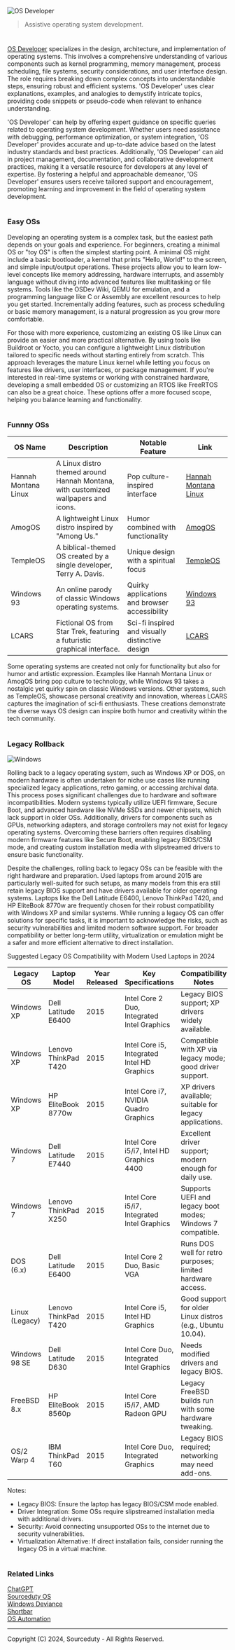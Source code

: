 ![OS Developer](https://github.com/sourceduty/OS_Developer/assets/123030236/45814232-db93-4b3e-9512-c257e34464f4)

> Assistive operating system development.

#

[OS Developer](https://chatgpt.com/g/g-2Ucol4HeB-os-developer) specializes in the design, architecture, and implementation of operating systems. This involves a comprehensive understanding of various components such as kernel programming, memory management, process scheduling, file systems, security considerations, and user interface design. The role requires breaking down complex concepts into understandable steps, ensuring robust and efficient systems. 'OS Developer' uses clear explanations, examples, and analogies to demystify intricate topics, providing code snippets or pseudo-code when relevant to enhance understanding.

'OS Developer' can help by offering expert guidance on specific queries related to operating system development. Whether users need assistance with debugging, performance optimization, or system integration, 'OS Developer' provides accurate and up-to-date advice based on the latest industry standards and best practices. Additionally, 'OS Developer' can aid in project management, documentation, and collaborative development practices, making it a versatile resource for developers at any level of expertise. By fostering a helpful and approachable demeanor, 'OS Developer' ensures users receive tailored support and encouragement, promoting learning and improvement in the field of operating system development.

#
### Easy OSs

Developing an operating system is a complex task, but the easiest path depends on your goals and experience. For beginners, creating a minimal OS or "toy OS" is often the simplest starting point. A minimal OS might include a basic bootloader, a kernel that prints "Hello, World!" to the screen, and simple input/output operations. These projects allow you to learn low-level concepts like memory addressing, hardware interrupts, and assembly language without diving into advanced features like multitasking or file systems. Tools like the OSDev Wiki, QEMU for emulation, and a programming language like C or Assembly are excellent resources to help you get started. Incrementally adding features, such as process scheduling or basic memory management, is a natural progression as you grow more comfortable.

For those with more experience, customizing an existing OS like Linux can provide an easier and more practical alternative. By using tools like Buildroot or Yocto, you can configure a lightweight Linux distribution tailored to specific needs without starting entirely from scratch. This approach leverages the mature Linux kernel while letting you focus on features like drivers, user interfaces, or package management. If you're interested in real-time systems or working with constrained hardware, developing a small embedded OS or customizing an RTOS like FreeRTOS can also be a great choice. These options offer a more focused scope, helping you balance learning and functionality.

#
### Funnny OSs

| OS Name          | Description                                                                 | Notable Feature                                  | Link                              |
|-------------------|-----------------------------------------------------------------------------|-------------------------------------------------|-----------------------------------|
| Hannah Montana Linux | A Linux distro themed around Hannah Montana, with customized wallpapers and icons. | Pop culture-inspired interface                  | [Hannah Montana Linux](https://www.makeuseof.com/best-weird-funny-meme-linux-distributions/) |
| AmogOS           | A lightweight Linux distro inspired by "Among Us."                         | Humor combined with functionality               | [AmogOS](https://github.com/Amog-OS/AmogOS) |
| TempleOS         | A biblical-themed OS created by a single developer, Terry A. Davis.        | Unique design with a spiritual focus            | [TempleOS](https://en.wikipedia.org/wiki/TempleOS) |
| Windows 93       | An online parody of classic Windows operating systems.                     | Quirky applications and browser accessibility   | [Windows 93](https://www.windows93.net/) |
| LCARS            | Fictional OS from Star Trek, featuring a futuristic graphical interface.    | Sci-fi inspired and visually distinctive design | [LCARS](https://en.wikipedia.org/wiki/LCARS) |

Some operating systems are created not only for functionality but also for humor and artistic expression. Examples like Hannah Montana Linux or AmogOS bring pop culture to technology, while Windows 93 takes a nostalgic yet quirky spin on classic Windows versions. Other systems, such as TempleOS, showcase personal creativity and innovation, whereas LCARS captures the imagination of sci-fi enthusiasts. These creations demonstrate the diverse ways OS design can inspire both humor and creativity within the tech community.

#
### Legacy Rollback

![Windows](https://github.com/user-attachments/assets/8941acd8-6de1-4718-9905-49b5a365aec6)

Rolling back to a legacy operating system, such as Windows XP or DOS, on modern hardware is often undertaken for niche use cases like running specialized legacy applications, retro gaming, or accessing archival data. This process poses significant challenges due to hardware and software incompatibilities. Modern systems typically utilize UEFI firmware, Secure Boot, and advanced hardware like NVMe SSDs and newer chipsets, which lack support in older OSs. Additionally, drivers for components such as GPUs, networking adapters, and storage controllers may not exist for legacy operating systems. Overcoming these barriers often requires disabling modern firmware features like Secure Boot, enabling legacy BIOS/CSM mode, and creating custom installation media with slipstreamed drivers to ensure basic functionality.

Despite the challenges, rolling back to legacy OSs can be feasible with the right hardware and preparation. Used laptops from around 2015 are particularly well-suited for such setups, as many models from this era still retain legacy BIOS support and have drivers available for older operating systems. Laptops like the Dell Latitude E6400, Lenovo ThinkPad T420, and HP EliteBook 8770w are frequently chosen for their robust compatibility with Windows XP and similar systems. While running a legacy OS can offer solutions for specific tasks, it is important to acknowledge the risks, such as security vulnerabilities and limited modern software support. For broader compatibility or better long-term utility, virtualization or emulation might be a safer and more efficient alternative to direct installation.

Suggested Legacy OS Compatibility with Modern Used Laptops in 2024

| Legacy OS       | Laptop Model         | Year Released | Key Specifications                            | Compatibility Notes                                     |
|------------------|----------------------|---------------|-----------------------------------------------|-------------------------------------------------------|
| Windows XP       | Dell Latitude E6400 | 2015          | Intel Core 2 Duo, Integrated Intel Graphics   | Legacy BIOS support; XP drivers widely available.    |
| Windows XP       | Lenovo ThinkPad T420| 2015          | Intel Core i5, Integrated Intel HD Graphics   | Compatible with XP via legacy mode; good driver support. |
| Windows XP       | HP EliteBook 8770w  | 2015          | Intel Core i7, NVIDIA Quadro Graphics         | XP drivers available; suitable for legacy applications. |
| Windows 7        | Dell Latitude E7440 | 2015          | Intel Core i5/i7, Intel HD Graphics 4400      | Excellent driver support; modern enough for daily use.|
| Windows 7        | Lenovo ThinkPad X250| 2015          | Intel Core i5/i7, Integrated Intel Graphics   | Supports UEFI and legacy boot modes; Windows 7 compatible.|
| DOS (6.x)        | Dell Latitude E6400 | 2015          | Intel Core 2 Duo, Basic VGA                   | Runs DOS well for retro purposes; limited hardware access.|
| Linux (Legacy)   | Lenovo ThinkPad T420| 2015          | Intel Core i5, Intel HD Graphics              | Good support for older Linux distros (e.g., Ubuntu 10.04). |
| Windows 98 SE    | Dell Latitude D630  | 2015          | Intel Core Duo, Integrated Intel Graphics     | Needs modified drivers and legacy BIOS.               |
| FreeBSD 8.x      | HP EliteBook 8560p  | 2015          | Intel Core i5/i7, AMD Radeon GPU              | Legacy FreeBSD builds run with some hardware tweaking. |
| OS/2 Warp 4      | IBM ThinkPad T60    | 2015          | Intel Core Duo, Integrated Graphics           | Legacy BIOS required; networking may need add-ons.    |

Notes:

- Legacy BIOS: Ensure the laptop has legacy BIOS/CSM mode enabled.
- Driver Integration: Some OSs require slipstreamed installation media with additional drivers.
- Security: Avoid connecting unsupported OSs to the internet due to security vulnerabilities.
- Virtualization Alternative: If direct installation fails, consider running the legacy OS in a virtual machine.

#
### Related Links

[ChatGPT](https://github.com/sourceduty/ChatGPT)
<br>
[Sourceduty OS](https://github.com/sourceduty/Sourceduty_OS)
<br>
[Windows Deviance](https://github.com/sourceduty/Windows_Deviance)
<br>
[Shortbar](https://github.com/sourceduty/Shortbar)
<br>
[OS Automation](https://github.com/sourceduty/OS_Automation)

***
Copyright (C) 2024, Sourceduty - All Rights Reserved.
